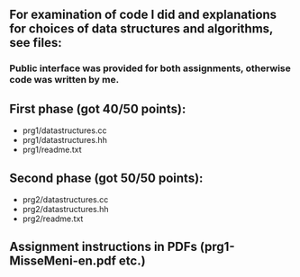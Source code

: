 ## For examination of code I did and explanations for choices of data structures and algorithms, see files:
### Public interface was provided for both assignments, otherwise code was written by me. 

## First phase (got 40/50 points):
* prg1/datastructures.cc
* prg1/datastructures.hh
* prg1/readme.txt

## Second phase (got 50/50 points):
* prg2/datastructures.cc
* prg2/datastructures.hh
* prg2/readme.txt

## Assignment instructions in PDFs (prg1-MisseMeni-en.pdf etc.)
